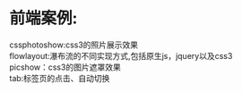 <h1>前端案例:</h1>
<p>cssphotoshow:css3的照片展示效果<br>
   flowlayout:瀑布流的不同实现方式,包括原生js，jquery以及css3<br>
   picshow：css3的图片遮罩效果<br>
    tab:标签页的点击、自动切换<br>
</p>
